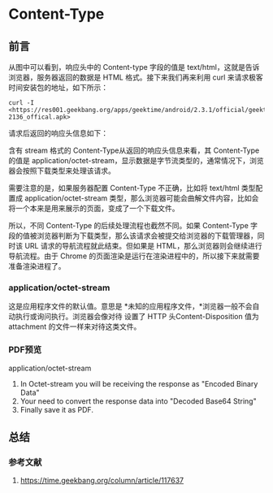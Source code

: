 # Content-Type

## 前言

从图中可以看到，响应头中的 Content-type 字段的值是 text/html，这就是告诉浏览器，服务器返回的数据是 HTML 格式。接下来我们再来利用 curl 来请求极客时间安装包的地址，如下所示：

```
curl -I <https://res001.geekbang.org/apps/geektime/android/2.3.1/official/geektime_2.3.1_20190527-2136_offical.apk>
```

请求后返回的响应头信息如下：

含有 stream 格式的 Content-Type从返回的响应头信息来看，其 Content-Type 的值是 application/octet-stream，显示数据是字节流类型的，通常情况下，浏览器会按照下载类型来处理该请求。

需要注意的是，如果服务器配置 Content-Type 不正确，比如将 text/html 类型配置成 application/octet-stream 类型，那么浏览器可能会曲解文件内容，比如会将一个本来是用来展示的页面，变成了一个下载文件。

所以，不同 Content-Type 的后续处理流程也截然不同。如果 Content-Type 字段的值被浏览器判断为下载类型，那么该请求会被提交给浏览器的下载管理器，同时该 URL 请求的导航流程就此结束。但如果是 HTML，那么浏览器则会继续进行导航流程。由于 Chrome 的页面渲染是运行在渲染进程中的，所以接下来就需要准备渲染进程了。

### application/octet-stream

这是应用程序文件的默认值。意思是 *未知的应用程序文件，*浏览器一般不会自动执行或询问执行。浏览器会像对待 设置了 HTTP 头Content-Disposition 值为 attachment 的文件一样来对待这类文件。

### PDF预览

application/octet-stream

1. In Octet-stream you will be receiving the response as "Encoded Binary Data"
2. Your need to convert the response data into "Decoded Base64 String"
3. Finally save it as PDF.

## 总结

### 参考文献

1. <https://time.geekbang.org/column/article/117637>
